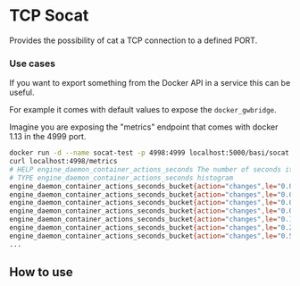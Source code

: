 # TCP Socat

Provides the possibility of cat a TCP connection to a defined PORT.

### Use cases

If you want to export something from the Docker API in a service this can be useful.

For example it comes with default values to expose the `docker_gwbridge`.

Imagine you are exposing the "metrics" endpoint that comes with docker 1.13 in the 4999 port.

```bash
docker run -d --name socat-test -p 4998:4999 localhost:5000/basi/socat:v0.1.0
curl localhost:4998/metrics
# HELP engine_daemon_container_actions_seconds The number of seconds it takes to process each container action
# TYPE engine_daemon_container_actions_seconds histogram
engine_daemon_container_actions_seconds_bucket{action="changes",le="0.005"} 1
engine_daemon_container_actions_seconds_bucket{action="changes",le="0.01"} 1
engine_daemon_container_actions_seconds_bucket{action="changes",le="0.025"} 1
engine_daemon_container_actions_seconds_bucket{action="changes",le="0.05"} 1
engine_daemon_container_actions_seconds_bucket{action="changes",le="0.1"} 1
engine_daemon_container_actions_seconds_bucket{action="changes",le="0.25"} 1
engine_daemon_container_actions_seconds_bucket{action="changes",le="0.5"} 1
...
```

## How to use
